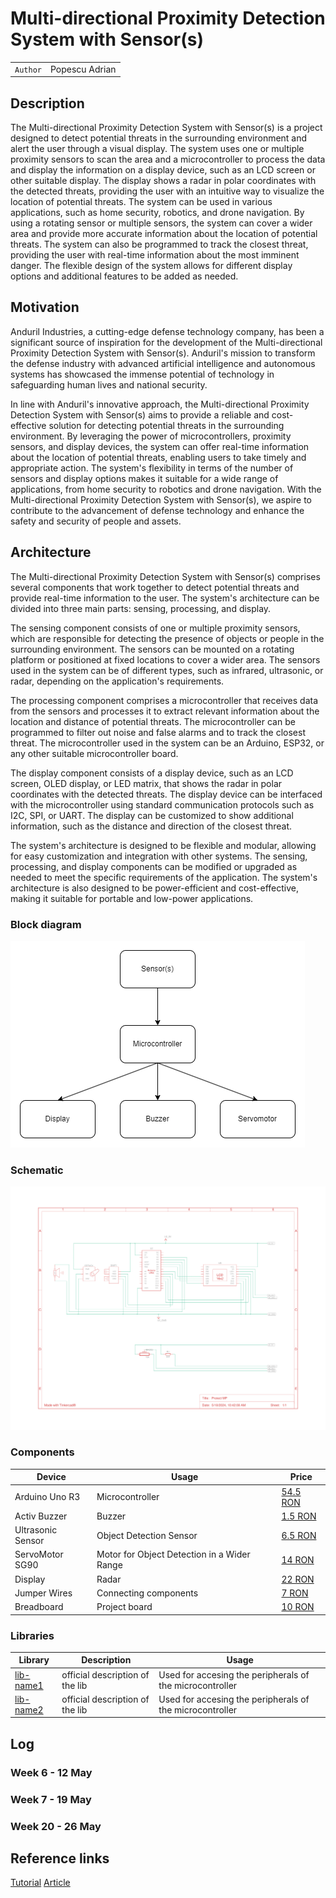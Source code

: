 # Multi-directional Proximity Detection System with Sensor(s)

| | |
|-|-|
|`Author` | Popescu Adrian

## Description
The Multi-directional Proximity Detection System with Sensor(s) is a project designed to detect potential threats in the surrounding environment and alert the user through a visual display. The system uses one or multiple proximity sensors to scan the area and a microcontroller to process the data and display the information on a display device, such as an LCD screen or other suitable display. The display shows a radar in polar coordinates with the detected threats, providing the user with an intuitive way to visualize the location of potential threats. The system can be used in various applications, such as home security, robotics, and drone navigation. By using a rotating sensor or multiple sensors, the system can cover a wider area and provide more accurate information about the location of potential threats. The system can also be programmed to track the closest threat, providing the user with real-time information about the most imminent danger. The flexible design of the system allows for different display options and additional features to be added as needed.

## Motivation
Anduril Industries, a cutting-edge defense technology company, has been a significant source of inspiration for the development of the Multi-directional Proximity Detection System with Sensor(s). Anduril's mission to transform the defense industry with advanced artificial intelligence and autonomous systems has showcased the immense potential of technology in safeguarding human lives and national security.

In line with Anduril's innovative approach, the Multi-directional Proximity Detection System with Sensor(s) aims to provide a reliable and cost-effective solution for detecting potential threats in the surrounding environment. By leveraging the power of microcontrollers, proximity sensors, and display devices, the system can offer real-time information about the location of potential threats, enabling users to take timely and appropriate action. The system's flexibility in terms of the number of sensors and display options makes it suitable for a wide range of applications, from home security to robotics and drone navigation. With the Multi-directional Proximity Detection System with Sensor(s), we aspire to contribute to the advancement of defense technology and enhance the safety and security of people and assets.

## Architecture
The Multi-directional Proximity Detection System with Sensor(s) comprises several components that work together to detect potential threats and provide real-time information to the user. The system's architecture can be divided into three main parts: sensing, processing, and display.

The sensing component consists of one or multiple proximity sensors, which are responsible for detecting the presence of objects or people in the surrounding environment. The sensors can be mounted on a rotating platform or positioned at fixed locations to cover a wider area. The sensors used in the system can be of different types, such as infrared, ultrasonic, or radar, depending on the application's requirements.

The processing component comprises a microcontroller that receives data from the sensors and processes it to extract relevant information about the location and distance of potential threats. The microcontroller can be programmed to filter out noise and false alarms and to track the closest threat. The microcontroller used in the system can be an Arduino, ESP32, or any other suitable microcontroller board.

The display component consists of a display device, such as an LCD screen, OLED display, or LED matrix, that shows the radar in polar coordinates with the detected threats. The display device can be interfaced with the microcontroller using standard communication protocols such as I2C, SPI, or UART. The display can be customized to show additional information, such as the distance and direction of the closest threat.

The system's architecture is designed to be flexible and modular, allowing for easy customization and integration with other systems. The sensing, processing, and display components can be modified or upgraded as needed to meet the specific requirements of the application. The system's architecture is also designed to be power-efficient and cost-effective, making it suitable for portable and low-power applications.

### Block diagram

<!-- Make sure the path to the picture is correct -->
![Block Diagram](schematics/block_diagram.png)

### Schematic

![Schematic](schematics/kicad_schematic.png)

### Components


<!-- This is just an example, fill in with your actual components -->

| Device | Usage | Price |
|--------|--------|-------|
| Arduino Uno R3 | Microcontroller | [54.5 RON](https://www.optimusdigital.ro/ro/placi-avr/4561-placa-de-dezvoltare-compatibila-cu-arduino-uno-r3-atmega328p-atmega16u2-cablu-50-cm.html) |
| Activ Buzzer | Buzzer | [1.5 RON](https://www.optimusdigital.ro/ro/audio-buzzere/635-buzzer-activ-de-3-v.html?search_query=buzzer&results=61) |
| Ultrasonic Sensor | Object Detection Sensor | [6.5 RON](https://www.optimusdigital.ro/en/ultrasonic-sensors/9-hc-sr04-ultrasonic-sensor.html) |
| ServoMotor SG90 | Motor for Object Detection in a Wider Range | [14 RON](https://www.optimusdigital.ro/ro/motoare-servomotoare/26-micro-servomotor-sg90.html)
| Display | Radar | [22 RON](https://www.optimusdigital.ro/ro/optoelectronice-lcd-uri/1944-modul-lcd-cu-controller-pcd8544-rou-lcd-compatibil-cu-5110.html)
| Jumper Wires | Connecting components | [7 RON](https://www.optimusdigital.ro/ro/fire-fire-mufate/884-set-fire-tata-tata-40p-10-cm.html?search_query=set+fire&results=110) |
| Breadboard | Project board | [10 RON](https://www.optimusdigital.ro/ro/prototipare-breadboard-uri/8-breadboard-830-points.html?search_query=breadboard&results=145) |

### Libraries

<!-- This is just an example, fill in the table with your actual libraries -->

| Library | Description | Usage |
|---------|-------------|-------|
| [lib-name1](link-to-lib) | official description of the lib | Used for accesing the peripherals of the microcontroller  |
| [lib-name2](link-to-lib) | official description of the lib | Used for accesing the peripherals of the microcontroller  |

## Log

<!-- write every week your progress here -->

### Week 6 - 12 May

### Week 7 - 19 May

### Week 20 - 26 May


## Reference links

<!-- Fill in with appropriate links and link titles -->

[Tutorial](https://www.youtube.com/watch?v=F0ilLNjoxl0)
[Article](https://interestingengineering.com/video/how-to-build-your-own-arduino-powered-mini-radar)
